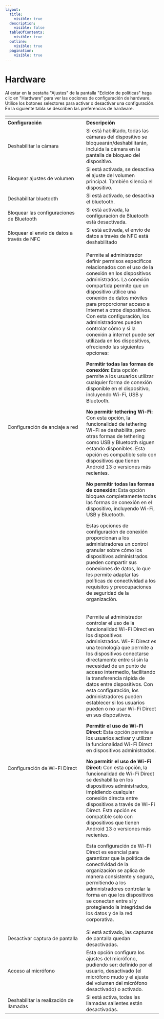 ```yaml
---
layout:
  title:
    visible: true
  description:
    visible: false
  tableOfContents:
    visible: true
  outline:
    visible: true
  pagination:
    visible: true
---
```


# Hardware

Al estar en la pestaña "Ajustes" de la pantalla "Edición de políticas" haga clic en "Hardware" para ver las opciones de configuración de hardware. Utilice los botones selectores para activar o desactivar una configuración. En la siguiente tabla se describen las preferencias de hardware.

<table data-header-hidden><thead><tr><th width="242"></th><th></th></tr></thead><tbody><tr><td><strong>Configuración</strong></td><td><strong>Descripción</strong></td></tr><tr><td>Deshabilitar la cámara</td><td>Si está habilitado, todas las cámaras del dispositivo se bloquearán/deshabilitarán, incluida la cámara en la pantalla de bloqueo del dispositivo.</td></tr><tr><td>Bloquear ajustes de volumen</td><td>Si está activada, se desactiva el ajuste del volumen principal. También silencia el dispositivo.</td></tr><tr><td>Deshabilitar bluetooth</td><td>Si está activado, se desactiva el bluetooth.</td></tr><tr><td>Bloquear las configuraciones de Bluetooth</td><td>Si está activada, la configuración de Bluetooth está desactivada.</td></tr><tr><td>Bloquear el envío de datos a través de NFC</td><td>Si está activada, el envío de datos a través de NFC está deshabilitado</td></tr><tr><td>Configuración de anclaje a red</td><td><p>Permite al administrador definir permisos específicos relacionados con el uso de la conexión en los dispositivos administrados. La conexión compartida permite que un dispositivo utilice una conexión de datos móviles para proporcionar acceso a Internet a otros dispositivos. Con esta configuración, los administradores pueden controlar cómo y si la conexión a internet puede ser utilizada en los dispositivos, ofreciendo las siguientes opciones:</p><p></p><p><strong>Permitir todas las formas de conexión:</strong> Esta opción permite a los usuarios utilizar cualquier forma de conexión disponible en el dispositivo, incluyendo Wi-Fi, USB y Bluetooth.</p><p></p><p><strong>No permitir tethering Wi-Fi:</strong> Con esta opción, la funcionalidad de tethering Wi-Fi se deshabilita, pero otras formas de tethering como USB y Bluetooth siguen estando disponibles. Esta opción es compatible solo con dispositivos que tienen Android 13 o versiones más recientes.</p><p></p><p><strong>No permitir todas las formas de conexión:</strong> Esta opción bloquea completamente todas las formas de conexión en el dispositivo, incluyendo Wi-Fi, USB y Bluetooth.</p><p></p><p>Estas opciones de configuración de conexión proporcionan a los administradores un control granular sobre cómo los dispositivos administrados pueden compartir sus conexiones de datos, lo que les permite adaptar las políticas de conectividad a los requisitos y preocupaciones de seguridad de la organización.</p></td></tr><tr><td>Configuración de Wi-Fi Direct</td><td><p>Permite al administrador controlar el uso de la funcionalidad Wi-Fi Direct en los dispositivos administrados. Wi-Fi Direct es una tecnología que permite a los dispositivos conectarse directamente entre sí sin la necesidad de un punto de acceso intermedio, facilitando la transferencia rápida de datos entre dispositivos. Con esta configuración, los administradores pueden establecer si los usuarios pueden o no usar Wi-Fi Direct en sus dispositivos.</p><p></p><p><strong>Permitir el uso de Wi-Fi Direct:</strong> Esta opción permite a los usuarios activar y utilizar la funcionalidad Wi-Fi Direct en dispositivos administrados.</p><p></p><p><strong>No permitir el uso de Wi-Fi Direct:</strong> Con esta opción, la funcionalidad de Wi-Fi Direct se deshabilita en los dispositivos administrados, impidiendo cualquier conexión directa entre dispositivos a través de Wi-Fi Direct. Esta opción es compatible solo con dispositivos que tienen Android 13 o versiones más recientes.</p><p></p><p>Esta configuración de Wi-Fi Direct es esencial para garantizar que la política de conectividad de la organización se aplica de manera consistente y segura, permitiendo a los administradores controlar la forma en que los dispositivos se conectan entre sí y protegiendo la integridad de los datos y de la red corporativa.</p></td></tr><tr><td>Desactivar captura de pantalla</td><td>Si está activado, las capturas de pantalla quedan desactivadas.</td></tr><tr><td>Acceso al micrófono</td><td>Esta opción configura los ajustes del micrófono, pudiendo ser: definido por el usuario, desactivado (el micrófono mudo y el ajuste del volumen del micrófono desactivado) o activado.</td></tr><tr><td>Deshabilitar la realización de llamadas</td><td>Si está activa, todas las llamadas salientes están desactivadas.</td></tr></tbody></table>
